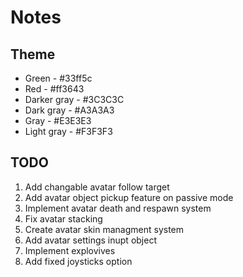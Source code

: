 # Notes

## Theme

* Green - #33ff5c
* Red - #ff3643 
* Darker gray - #3C3C3C 
* Dark gray - #A3A3A3
* Gray - #E3E3E3
* Light gray - #F3F3F3

## TODO

1. Add changable avatar follow target
2. Add avatar object pickup feature on passive mode
3. Implement avatar death and respawn system
4. Fix avatar stacking
5. Create avatar skin managment system
6. Add avatar settings inupt object
7. Implement explovives
8. Add fixed joysticks option
